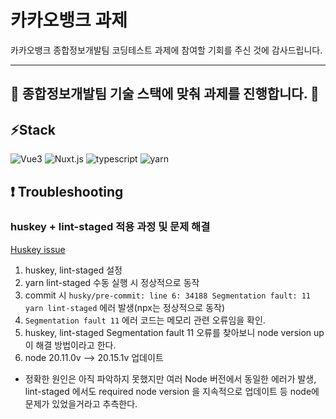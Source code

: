 # 카카오뱅크 과제

카카오뱅크 종합정보개발팀 코딩테스트 과제에 참여할 기회를 주신 것에 감사드립니다.

---

## 🚧 종합정보개발팀 기술 스택에 맞춰 과제를 진행합니다. 🚧

## ⚡Stack

<img src="https://img.shields.io/badge/Vue3-4FC08D?style=for-the-badge&logo=vuedotjs&logoColor=white" alt="Vue3"/>
<img src="https://img.shields.io/badge/Nuxt.js-00DC82?style=for-the-badge&logo=nuxtdotjs&logoColor=white" alt="Nuxt.js"/>
<img src="https://img.shields.io/badge/Typescript-3178C6?style=for-the-badge&logo=typescript&logoColor=white" alt="typescript"/>
<img src="https://img.shields.io/badge/Yarn-2C8EBB?style=for-the-badge&logo=yarn&logoColor=white" alt="yarn"/>


## ❗ Troubleshooting
### huskey + lint-staged 적용 과정 및 문제 해결
[Huskey issue](https://github.com/typicode/husky/issues/1246)
1. huskey, lint-staged 설정
2. yarn lint-staged 수동 실행 시 정상적으로 동작
3. commit 시 `husky/pre-commit: line 6: 34188 Segmentation fault: 11  yarn lint-staged` 에러 발생(npx는 정상적으로 동작)
4. `Segmentation fault 11` 에러 코드는 메모리 관련 오류임을 확인.
5. huskey, lint-staged Segmentation fault 11 오류를 찾아보니 node version up 이 해결 방법이라고 한다.
6. node 20.11.0v --> 20.15.1v 업데이트
- 정확한 원인은 아직 파악하지 못했지만 여러 Node 버전에서 동일한 에러가 발생, lint-staged 에서도 required node version 을 지속적으로 업데이트 등 node에 문제가 있었을거라고 추측한다. 
